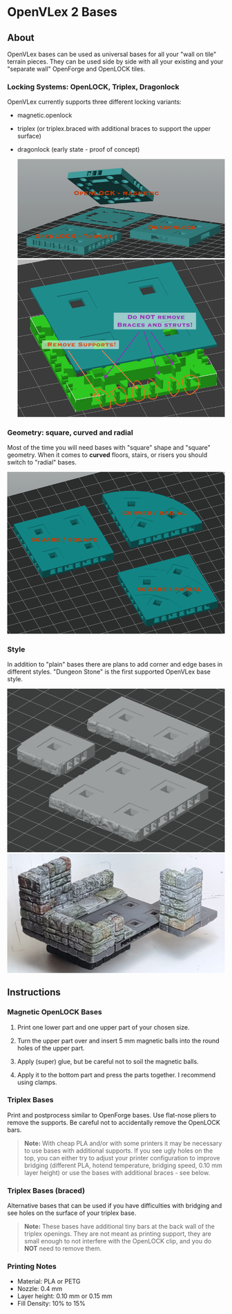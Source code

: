 # OpenVLex 2 Bases



## About

OpenVLex bases can be used as universal bases for all your "wall on tile" terrain pieces. They can be used side by side with all your existing and your "separate wall" OpenForge and OpenLOCK tiles.


### Locking Systems: OpenLOCK, Triplex, Dragonlock

OpenVLex currently supports three different locking variants:

- magnetic.openlock
- triplex (or triplex.braced with additional braces to support the upper surface)
- dragonlock (early state - proof of concept)

   ![Locking Systems](plain/img/lock-systems.png)
   ![Triplex Braces](plain/img/triplex-braces.png)

### Geometry: square, curved and radial

Most of the time you will need bases with "square" shape and "square" geometry. When it comes to **curved** floors, stairs, or risers you should switch to "radial" bases.

   ![Base Geometry](plain/img/base-geometry.png)
   
### Style

In addition to "plain" bases there are plans to add corner and edge bases in different styles. "Dungeon Stone" is the first supported OpenVLex base style.

   ![Dungeon Stone bases - 3D](dungeon_stone/img/img002.png)
   ![Dungeon Stone bases - Sample](dungeon_stone/img/img001.jpg)

## Instructions


### Magnetic OpenLOCK Bases

1. Print one lower part and one upper part of your chosen size.

2. Turn the upper part over and insert 5 mm magnetic balls into the round holes of the upper part.

3. Apply (super) glue, but be careful not to soil the magnetic balls.

4. Apply it to the bottom part and press the parts together. I recommend using clamps.


### Triplex Bases

Print and postprocess similar to OpenForge bases.
Use flat-nose pliers to remove the supports. Be careful not to accidentally remove the OpenLOCK bars.

> **Note:** With cheap PLA and/or with some printers it may be necessary to use bases with additional supports. If you see ugly holes on the top, you can either try to adjust your printer configuration to improve bridging (different PLA, hotend temperature, bridging speed, 0.10 mm layer height) or use the bases with additional braces - see below.


### Triplex Bases (braced)

Alternative bases that can be used if you have difficulties with bridging and see holes on the surface of your triplex base.

> **Note:** These bases have additional tiny bars at the back wall of the triplex openings. They are not meant as
> printing support, they are small enough to not interfere with the OpenLOCK clip, and you do **NOT** need to remove them.


### Printing Notes

- Material: PLA or PETG
- Nozzle: 0.4 mm
- Layer height: 0.10 mm or 0.15 mm
- Fill Density: 10% to 15%
